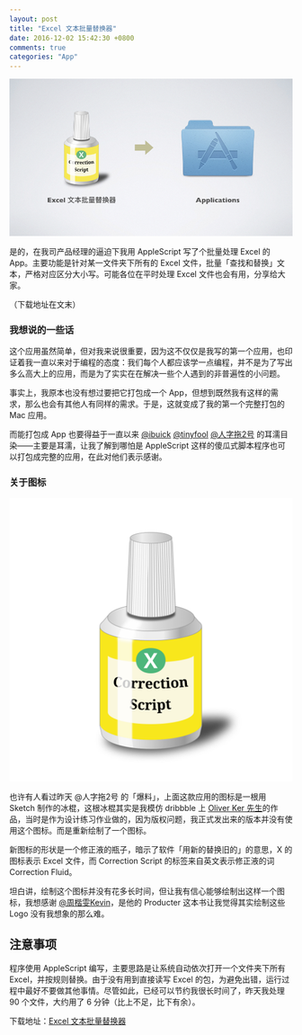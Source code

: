 ```yaml
---
layout: post
title: "Excel 文本批量替换器"
date: 2016-12-02 15:42:30 +0800
comments: true
categories: "App"
---
```

![Excel 文本批量替换器 头图](https://raw.githubusercontent.com/haohailong/imagebed/master/Excel-text-replacer-bg-design-sketch.jpeg "Excel 文本批量替换器 头图")

是的，在我司产品经理的逼迫下我用 AppleScript 写了个批量处理 Excel 的 App。主要功能是针对某一文件夹下所有的 Excel 文件，批量「查找和替换」文本，严格对应区分大小写。可能各位在平时处理 Excel 文件也会有用，分享给大家。

（下载地址在文末）

### 我想说的一些话

这个应用虽然简单，但对我来说很重要，因为这不仅仅是我写的第一个应用，也印证着我一直以来对于编程的态度：我们每个人都应该学一点编程，并不是为了写出多么高大上的应用，而是为了实实在在解决一些个人遇到的非普遍性的小问题。

事实上，我原本也没有想过要把它打包成一个 App，但想到既然我有这样的需求，那么也会有其他人有同样的需求。于是，这就变成了我的第一个完整打包的 Mac 应用。

而能打包成 App 也要得益于一直以来 [@ibuick](http://weibo.com/ibuick "ibuick 的微博") [@tinyfool](http://weibo.com/tinyfool "tinyfool 的微博") [@人字拖2号](http://weibo.com/leeyoung7 "有才的微博") 的耳濡目染——主要是耳濡，让我了解到哪怕是 AppleScript 这样的傻瓜式脚本程序也可以打包成完整的应用，在此对他们表示感谢。

### 关于图标

![Excel 文本批量替换器 Icon](https://raw.githubusercontent.com/haohailong/imagebed/master/Excel-text-replacer.png "Excel 文本批量替换器 Icon")

也许有人看过昨天 @人字拖2号 的「爆料」，上面这款应用的图标是一根用 Sketch 制作的冰棍，这根冰棍其实是我模仿 dribbble 上 [Oliver Ker 先生](https://dribbble.com/oliverker "Oliver Ker 的 dribbble 主页")的作品，当时是作为设计练习作业做的，因为版权问题，我正式发出来的版本并没有使用这个图标。而是重新绘制了一个图标。

新图标的形状是一个修正液的瓶子，暗示了软件「用新的替换旧的」的意思，X 的图标表示 Excel 文件，而 Correction Script 的标签来自英文表示修正液的词 Correction Fluid。

坦白讲，绘制这个图标并没有花多长时间，但让我有信心能够绘制出这样一个图标，我想感谢 [@周楷雯Kevin](http://weibo.com/kevinzhow "周楷雯 的微博")，是他的 Producter 这本书让我觉得其实绘制这些 Logo 没有我想象的那么难。

## 注意事项

程序使用 AppleScript 编写，主要思路是让系统自动依次打开一个文件夹下所有 Excel，并按规则替换。由于没有用到直接读写 Excel 的包，为避免出错，运行过程中最好不要做其他事情。尽管如此，已经可以节约我很长时间了，昨天我处理 90 个文件，大约用了 6 分钟（比上不足，比下有余）。

下载地址：[Excel 文本批量替换器](https://raw.githubusercontent.com/haohailong/imagebed/master/Excel-text-replacer.dmg "Excel 文本批量替换器")